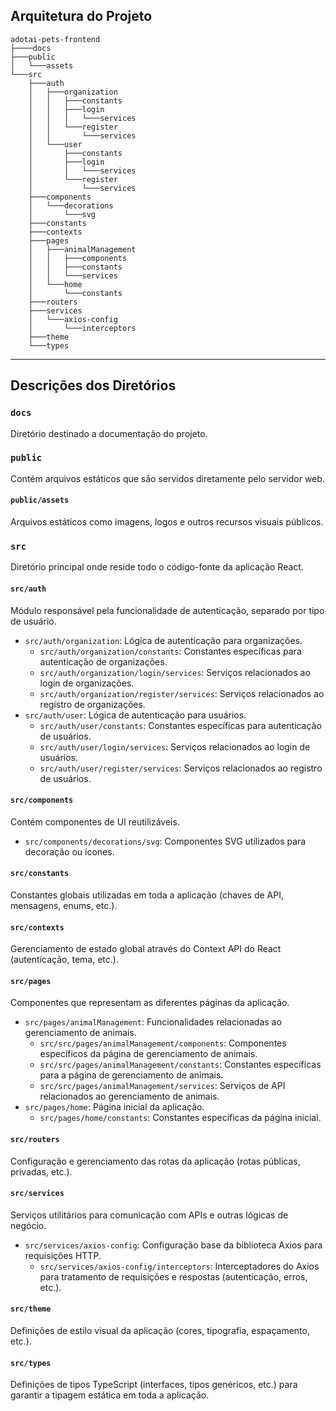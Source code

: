 ## Arquitetura do Projeto

```
adotai-pets-frontend
├────docs
├───public
│   └───assets
└───src
    ├───auth
    │   ├───organization
    │   │   ├───constants
    │   │   ├───login
    │   │   │   └───services
    │   │   └───register
    │   │       └───services
    │   └───user
    │       ├───constants
    │       ├───login
    │       │   └───services
    │       └───register
    │           └───services
    ├───components
    │   └───decorations
    │       └───svg
    ├───constants
    ├───contexts
    ├───pages
    │   ├───animalManagement
    │   │   ├───components
    │   │   ├───constants
    │   │   └───services
    │   └───home
    │       └───constants
    ├───routers
    ├───services
    │   └───axios-config
    │       └───interceptors
    ├───theme
    └───types
```

---

## Descrições dos Diretórios

### `docs`

Diretório destinado a documentação do projeto.

### `public`

Contém arquivos estáticos que são servidos diretamente pelo servidor web.

#### `public/assets`

Arquivos estáticos como imagens, logos e outros recursos visuais públicos.

### `src`

Diretório principal onde reside todo o código-fonte da aplicação React.

#### `src/auth`

Módulo responsável pela funcionalidade de autenticação, separado por tipo de usuário.

- `src/auth/organization`: Lógica de autenticação para organizações.
  - `src/auth/organization/constants`: Constantes específicas para autenticação de organizações.
  - `src/auth/organization/login/services`: Serviços relacionados ao login de organizações.
  - `src/auth/organization/register/services`: Serviços relacionados ao registro de organizações.
- `src/auth/user`: Lógica de autenticação para usuários.
  - `src/auth/user/constants`: Constantes específicas para autenticação de usuários.
  - `src/auth/user/login/services`: Serviços relacionados ao login de usuários.
  - `src/auth/user/register/services`: Serviços relacionados ao registro de usuários.

#### `src/components`

Contém componentes de UI reutilizáveis.

- `src/components/decorations/svg`: Componentes SVG utilizados para decoração ou ícones.

#### `src/constants`

Constantes globais utilizadas em toda a aplicação (chaves de API, mensagens, enums, etc.).

#### `src/contexts`

Gerenciamento de estado global através do Context API do React (autenticação, tema, etc.).

#### `src/pages`

Componentes que representam as diferentes páginas da aplicação.

- `src/pages/animalManagement`: Funcionalidades relacionadas ao gerenciamento de animais.
  - `src/src/pages/animalManagement/components`: Componentes específicos da página de gerenciamento de animais.
  - `src/src/pages/animalManagement/constants`: Constantes específicas para a página de gerenciamento de animais.
  - `src/src/pages/animalManagement/services`: Serviços de API relacionados ao gerenciamento de animais.
- `src/pages/home`: Página inicial da aplicação.
  - `src/pages/home/constants`: Constantes específicas da página inicial.

#### `src/routers`

Configuração e gerenciamento das rotas da aplicação (rotas públicas, privadas, etc.).

#### `src/services`

Serviços utilitários para comunicação com APIs e outras lógicas de negócio.

- `src/services/axios-config`: Configuração base da biblioteca Axios para requisições HTTP.
  - `src/services/axios-config/interceptors`: Interceptadores do Axios para tratamento de requisições e respostas (autenticação, erros, etc.).

#### `src/theme`

Definições de estilo visual da aplicação (cores, tipografia, espaçamento, etc.).

#### `src/types`

Definições de tipos TypeScript (interfaces, tipos genéricos, etc.) para garantir a tipagem estática em toda a aplicação.
